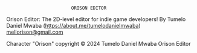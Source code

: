 							ORISON EDITOR
Orison Editor: The 2D-level editor for indie game developers! By Tumelo Daniel Mwaba (https://about.me/tumelodanielmwaba) mellorison@gmail.com

Character "Orison" copyright © 2024 Tumelo Daniel Mwaba Orison Editor 


